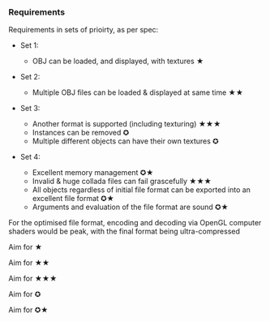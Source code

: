 ### Requirements ###

Requirements in sets of prioirty, as per spec:

* Set 1:
    * OBJ can be loaded, and displayed, with textures ★

* Set 2:
    * Multiple OBJ files can be loaded & displayed at same time ★★

* Set 3:
    * Another format is supported (including texturing) ★★★
    * Instances can be removed ✪
    * Multiple different objects can have their own textures ✪

* Set 4:
    * Excellent memory management ✪★
    * Invalid & huge collada files can fail grascefully ★★★
    * All objects regardless of initial file format can be exported
    into an excellent file format ✪★
    * Arguments and evaluation of the file format are sound ✪★

For the optimised file format, encoding and decoding via OpenGL
computer shaders would be peak, with the final format being 
ultra-compressed

Aim for ★

Aim for ★★

Aim for ★★★

Aim for ✪

Aim for ✪★